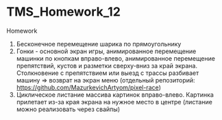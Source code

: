# TMS_Homework_12
Homework

1. Бесконечное перемещение шарика по прямоугольнику
2. Гонки - основной экран игры, анимированное перемещение машинки по кнопкам 
вправо-влево, анимированное перемещение препятствий, кустов и разметки 
сверху-вниз за край экрана. Столкновение с препятствием или выезд с 
трассы разбивает машину => возврат на экран меню (отдельный репозиторий: https://github.com/MazurkevichArtyom/pixel-race)
3. Циклическое листание массива картинок вправо-влево. Картинка прилетает из-за края 
экрана на нужное место в центре (листание можно реализовать через свайпы)
